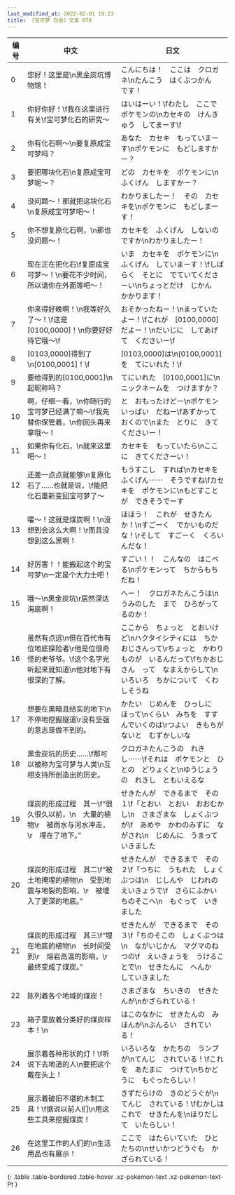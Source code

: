 ```yaml
---
last_modified_at: 2022-02-01 19:23
title: 《宝可梦 白金》文本 078
---
```

| 编号 | 中文 | 日文 |
| ---- | ---- | ---- |
| 0 | 您好！这里是\n黑金炭坑博物馆！ | こんにちは！　ここは　クロガネ\nたんこう　はくぶつかん　です！ |
| 1 | 你好你好！\f我在这里进行有关\f宝可梦化石的研究～ | はいはーい！\fわたし　ここで　ポケモンの\nカセキの　けんきゅう　してまーす\f |
| 2 | 你有化石啊～\n要复原成宝可梦吗？ | あなた　カセキ　もっていまーす\nポケモンに　もどしますかー？ |
| 3 | 要把哪块化石\n复原成宝可梦呢～？ | どの　カセキを　ポケモンに\nふくげん　しますかー？ |
| 4 | 没问题～！那就把这块化石\n复原成宝可梦吧～！ | わかりましたー！　その　カセキを\nポケモンに　もどしまーす！ |
| 5 | 你不想复原化石啊，\n那也没问题～！ | カセキを　ふくげん　しないのですか\nわかりましたー！ |
| 6 | 现在正在把化石\f复原成宝可梦～！\n要花不少时间，所以请你在外面等吧～！ | いま　カセキを　ポケモンに\nふくげん　していまーす！\fしばらく　そとに　でていてくださーい\nちょっとだけ　じかん　かかります！　 |
| 7 | 你来得好晚啊！\n我等好久了～！\f这是[0100,0000]！\n你要好好待它哦～\f | おそかったねー！\nまっていたよー！\fこれが　[0100,0000]だよー！\nだいじに　してあげて　くださいー\f |
| 8 | [0103,0000]得到了\n[0100,0001]！\f | [0103,0000]は\n[0100,0001]を　てにいれた！\f |
| 9 | 要给得到的[0100,0001]\n起昵称吗？ | てにいれた　[0100,0001]に\nニックネームを　つけますか？ |
| 10 | 啊，仔细一看，\n你随行的宝可梦已经满了嘛～\f我先替你保管着，\n你回头再来拿哦～！ | と　おもったけどー\nポケモン　いっぱい　だねー\fあずかって　おくので\nまた　とりに　きてくださいー！ |
| 11 | 如果你有化石，\n就来这里吧～！ | カセキを　もっていたら\nここに　きてくださーい！ |
| 12 | 还差一点点就能够\n复原化石了……也就是说，\f能把化石重新变回宝可梦了～ | もうすこし　すれば\nカセキを　ふくげん⋯⋯　そうですね\fカセキを　ポケモンに\nもどすことが　できそうでーす |
| 13 | 嚯～！这就是煤炭啊！\n没想到会这么大啊！\r而且没想到这么黑啊！ | ほほう！　これが　せきたん　か！\nすごーく　でかいものだな！\rそして　すごーく　くろいんだな！ |
| 14 | 好厉害！！能搬起这个的宝可梦\n一定是个大力士吧！ | すごい！！　こんなの　はこべる\nポケモンって　ちからもち　だね！ |
| 15 | 哦～\n黑金炭坑\r居然深达海底啊！ | へー！　クロガネたんこうは\nうみのした　まで　ひろがってるのか！ |
| 16 | 虽然有点远\n但在百代市有位地底探险者\r他是位很奇怪的老爷爷。\f这个名字光听起来就知道\n他对地下有很深的了解。 | ここから　ちょっと　とおいけど\nハクタイシティには　ちかおじさんって\rちょっと　かわりものが　いるんだって\fちかおじさん　って　なまえからして\nいろいろ　ちかについて　くわしそうね |
| 17 | 想要在黑暗且结实的地下\n不停地挖掘隧道\r没有坚强的意志是做不到的。 | かたい　じめんを　ひっしに　ほって\nくらい　みちを　すすんでいくのは\rつよい　きもちがないと　むずかしいな |
| 18 | 黑金炭坑的历史……\f那可以被称为宝可梦与人类\n互相支持所创造出的历史。 | クロガネたんこうの　れきし⋯⋯\fそれは　ポケモンと　ひとの　どりょくと\nゆうじょうの　れきし　ともいえるな |
| 19 | 煤炭的形成过程　其一\f“很久很久以前，\n　大量的植物\r　被雨水与河水冲走，\r　埋在了地下。” | せきたんが　できるまで　その１\f「とおい　とおい　おおむかし\n　さまざまな　しょくぶつが\f　あめや　かわのみずに　ながされ\n　じめんに　うまって　いきました |
| 20 | 煤炭的形成过程　其二\f“被土地掩埋的植物\n　受到地震与地裂的影响，\r　被埋入了更深的地底。” | せきたんが　できるまで　その２\f「つちに　うもれた　しょくぶつは\n　じしんや　じわれの　えいきょうで\f　さらにふかい　ちのそこへ\n　もぐって　いきました |
| 21 | 煤炭的形成过程　其三\f“埋在地底的植物\n　长时间受到\r　熔岩高温的影响，\r　最终变成了煤炭。” | せきたんが　できるまで　その３\f「ちのそこの　しょくぶつは\n　ながいじかん　マグマのねつの\f　えいきょうを　うけることで\n　せきたんに　へんか　していきました |
| 22 | 陈列着各个地域的煤炭！ | さまざまな　ちいきの　せきたんが\nかざられている！ |
| 23 | 箱子里放着分类好的煤炭样本！\n | はこのなかに　せきたんの　みほんが\nぶんるい　されている！ |
| 24 | 展示着各种形状的灯！\f听说下去地道的人\n要把这个戴在头上！ | いろいろな　かたちの　ランプが\nてんじ　されている！\fこれを　あたまに　つけて\nちかどうに　もぐったらしい！ |
| 25 | 展示着破旧不堪的木制工具！\f据说以前人们\n用这些工具来挖掘煤炭！ | きずだらけの　きのどうぐが\nてんじ　されている！\fむかしは　これで　せきたんを\nほりだして　いたらしい！ |
| 26 | 在这里工作的人们的\n生活用品也有展示！ | ここで　はたらいていた　ひとたちの\nせいかつどうぐも　かざられている！ |
{: .table .table-bordered .table-hover .xz-pokemon-text .xz-pokemon-text-Pt }